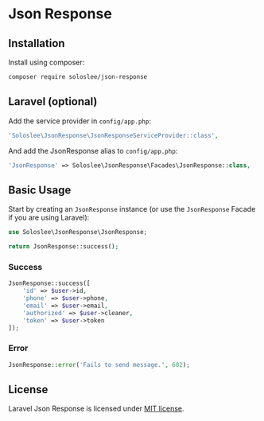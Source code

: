 Json Response
=====

Installation
------------

Install using composer:

```bash
composer require soloslee/json-response
```

Laravel (optional)
------------------

Add the service provider in `config/app.php`:

```php
'Soloslee\JsonResponse\JsonResponseServiceProvider::class',
```

And add the JsonResponse alias to `config/app.php`:

```php
'JsonResponse' => Soloslee\JsonResponse\Facades\JsonResponse::class,
```

Basic Usage
-----------

Start by creating an `JsonResponse` instance (or use the `JsonResponse` Facade if you are using Laravel):

```php
use Soloslee\JsonResponse\JsonResponse;

return JsonResponse::success();
```

### Success

```php
JsonResponse::success([
    'id' => $user->id,
    'phone' => $user->phone,
    'email' => $user->email,
    'authorized' => $user->cleaner,
    'token' => $user->token
]);
```

### Error

```php
JsonResponse::error('Fails to send message.', 602);
```

## License

Laravel Json Response is licensed under [MIT license](http://opensource.org/licenses/MIT).
